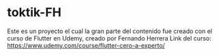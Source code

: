 # toktik-FH
Este es un proyecto el cual la gran parte del contenido fue creado con el curso de Flutter en Udemy, creado por Fernando Herrera
Link del curso:
https://www.udemy.com/course/flutter-cero-a-experto/
